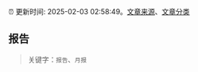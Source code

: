:alarm_clock: 更新时间: 2025-02-03 02:58:49。[文章来源](/README.md)、[文章分类](/TAGS.md)

## 报告


> 关键字：`报告`、`月报`



